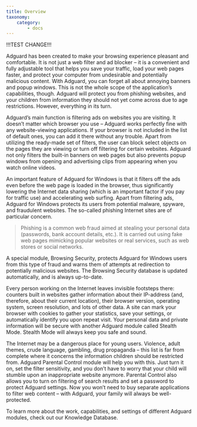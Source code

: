 ```yaml
---
title: Overview
taxonomy:
    category:
        - docs
---
```


!!!TEST CHANGE!!!

Adguard has been created to make your browsing experience pleasant and comfortable. It is not just a web filter and ad blocker – it is a convenient and fully adjustable tool that helps you save your traffic, load your web pages faster, and protect your computer from undesirable and potentially malicious content. With Adguard, you can forget all about annoying banners and popup windows. This is not the whole scope of the application’s capabilities, though. Adguard will protect you from phishing websites, and your children from information they should not yet come across due to age restrictions. However, everything in its turn.

Adguard’s main function is filtering ads on websites you are visiting. It doesn’t matter which browser you use – Adguard works perfectly fine with any website-viewing applications. If your browser is not included in the list of default ones, you can add it there without any trouble. Apart from utilizing the ready-made set of filters, the user can block select objects on the pages they are viewing or turn off filtering for certain websites. Adguard not only filters the built-in banners on web pages but also prevents popup windows from opening and advertising clips from appearing when you watch online videos.

An important feature of Adguard for Windows is that it filters off the ads even before the web page is loaded in the browser, thus significantly lowering the Internet data sharing (which is an important factor if you pay for traffic use) and accelerating web surfing. Apart from filtering ads, Adguard for Windows protects its users from potential malware, spyware, and fraudulent websites. The so-called phishing Internet sites are of particular concern.

>Phishing is a common web fraud aimed at stealing your personal data (passwords, bank account details, etc.). It is carried out using fake web pages mimicking popular websites or real services, such as web stores or social networks.

A special module, Browsing Security, protects Adguard for Windows users from this type of fraud and warns them of attempts at redirection to potentially malicious websites. The Browsing Security database is updated automatically, and is always up-to-date.

Every person working on the Internet leaves invisible footsteps there: counters built in websites gather information about their IP-address (and, therefore, about their current location), their browser version, operating system, screen resolution, and lots of other data. A site can mark your browser with cookies to gather your statistics, save your settings, or automatically identify you upon repeat visit. Your personal data and private information will be secure with another Adguard module called Stealth Mode. Stealth Mode will always keep you safe and sound.

The Internet may be a dangerous place for young users. Violence, adult themes, crude language, gambling, drug propaganda – this list is far from complete where it concerns the information children should be restricted from. Adguard Parental Control module will help you with this. Just turn it on, set the filter sensitivity, and you don’t have to worry that your child will stumble upon an inappropriate website anymore. Parental Control also allows you to turn on filtering of search results and set a password to protect Adguard settings. Now you won’t need to buy separate applications to filter web content – with Adguard, your family will always be well-protected.

To learn more about the work, capabilities, and settings of different Adguard modules, check out our Knowledge Database.
